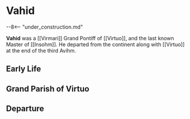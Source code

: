 # Vahid

--8<-- "under_construction.md"

**Vahid** was a [[Virmari]] Grand Pontiff of [[Virtuo]], and the last known Master of [[Insohm]]. He departed from the continent along with [[Virtuo]] at the end of the third Avihm.

## Early Life

## Grand Parish of Virtuo

## Departure